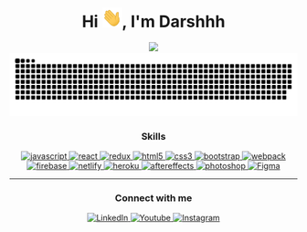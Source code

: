 <div align="center">
<h1 align="center">Hi <img width="35" src="https://github.com/1999AZZAR/1999AZZAR/blob/main/resources/img/waving.gif">, I'm Darshhh </h1>
  <img src="https://readme-typing-svg.herokuapp.com?font=Poppins&color=22EBF7&size=25&center=true&lines=Full-Stack+Developer🚀;Blockchain🔗;VFX+enthusiast💻..."/>
</div>

<div align="center">
  <a href="https://github.com/Darshhhhh">
  <img  src="https://github.com/1999AZZAR/1999AZZAR/blob/main/resources/img/grid-snake.svg"
       alt="snake" /></a>
</div>

<h3 align="center">Skills</h3>
<p align="center">
   <a href="https://developer.mozilla.org/en-US/docs/Web/JavaScript" target="_blank"> 
    <img src="https://img.shields.io/badge/Javascript-F7DF1E.svg?style=for-the-badge&logo=javascript&logoColor=black"
      alt="javascript"/> 
  </a>
    <a href="https://reactjs.org/" target="_blank"> 
    <img src="https://img.shields.io/badge/reactjs-61DAFB.svg?style=for-the-badge&logo=react&logoColor=black"
      alt="react"/> 
  </a>
   <a href="https://redux.js.org" target="_blank"> 
    <img src="https://img.shields.io/badge/redux-764ABC.svg?style=for-the-badge&logo=redux&logoColor=white" alt="redux"/> 
  </a> 
  <a href="https://www.w3.org/html/" target="_blank"> 
    <img src="https://img.shields.io/badge/html-E34F26.svg?style=for-the-badge&logo=html5&logoColor=white"
      alt="html5"/> 
  </a>
  <a href="https://www.w3schools.com/css/" target="_blank">
    <img src="https://img.shields.io/badge/css-1572B6.svg?style=for-the-badge&logo=css3&logoColor=white"
      alt="css3"/>
  </a>
  <a href="https://getbootstrap.com" target="_blank">
    <img src="https://img.shields.io/badge/bootstrap-7952B3.svg?style=for-the-badge&logo=bootstrap&logoColor=white"
      alt="bootstrap"/>
  </a>
    <a href="https://webpack.js.org" target="_blank">
    <img src="https://img.shields.io/badge/webpack-8DD6F9.svg?style=for-the-badge&logo=webpack&logoColor=black"
      alt="webpack"/>
  </a>
   <a href="https://firebase.google.com/" target="_blank">
    <img src="https://img.shields.io/badge/firebase-FFCA28.svg?style=for-the-badge&logo=firebase&logoColor=black" alt="firebase"/>
  </a>
  <a href="https://netlify.com/" target="_blank">
    <img src="https://img.shields.io/badge/netlify-00C7B7.svg?style=for-the-badge&logo=netlify&logoColor=black" alt="netlify"/>
  </a>
  <a href="https://heroku.com" target="_blank"> 
    <img src="https://img.shields.io/badge/heroku-430098.svg?style=for-the-badge&logo=heroku&logoColor=white"
      alt="heroku"/> 
  </a>
  <a href="https://www.adobe.com/in/products/aftereffects.html?sdid=STLMM87Z&mv=search&ef_id=Cj0KCQjwzLCVBhD3ARIsAPKYTcRX3DxJDDzyvT8wexZtwGYXD4WjCseU0-VX8Iwwtbonp6pklr3NDb4aAgh2EALw_wcB:G:s&s_kwcid=AL!3085!3!248207268690!e!!g!!after%20effects!221167268!17525486948&gclid=Cj0KCQjwzLCVBhD3ARIsAPKYTcRX3DxJDDzyvT8wexZtwGYXD4WjCseU0-VX8Iwwtbonp6pklr3NDb4aAgh2EALw_wcB" target="_blank"> 
    <img src="https://img.shields.io/badge/Adobe%20After%20Effects-370080.svg?style=for-the-badge&logo=Adobe%20After%20Effects&logoColor=white"
      alt="aftereffects"/> 
  </a> 
  <a href="https://www.adobe.com/products/photoshop.html?promoid=RBS7NL7F&mv=other" target="_blank"> 
    <img src="https://img.shields.io/badge/adobe%20photoshop-%2331A8FF.svg?style=for-the-badge&logo=adobe%20photoshop&logoColor=black"
      alt="photoshop"/> 
  </a> 
  <a href="https://www.figma.com" target="_blank"> 
    <img src="https://img.shields.io/badge/figma-%23F24E1E.svg?style=for-the-badge&logo=figma&logoColor=white"
      alt="Figma"/> 
  </a> 
</p>

----

<h3 align="center">Connect with me</h3>

<div style="margin-top:10px" align="center">
  <div>
    <a  href="https://www.linkedin.com/in/darsh-shahx" target="_blank">
      <img src="https://img.shields.io/badge/Linked%20In-0A66C2.svg?style=for-the-badge&logo=linkedin&logoColor=white" alt="LinkedIn"/>
    </a>
    <a href="https://youtube.com/c/Gravity2Kez" target="_blank">
      <img src="https://img.shields.io/badge/YouTube-%23FF0000.svg?style=for-the-badge&logo=YouTube&logoColor=white" alt="Youtube"/>
    </a>
     <a href="https://www.instagram.com/imdarsh_7/" target="_blank">
      <img src="https://img.shields.io/badge/Instagram-%23E4405F.svg?style=for-the-badge&logo=Instagram&logoColor=white" alt="Instagram"/>
    </a>
  </div>
</div>

